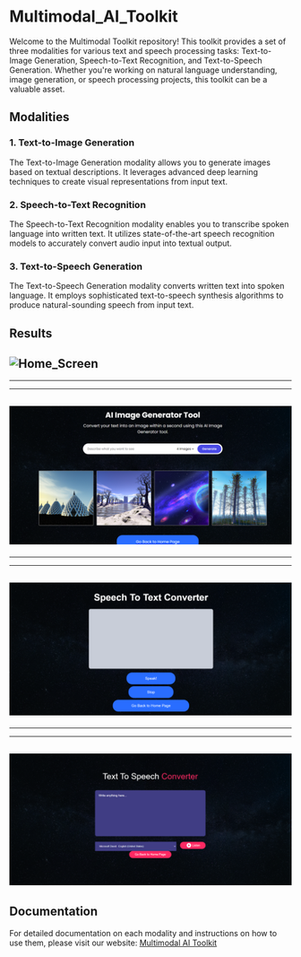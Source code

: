 # Multimodal_AI_Toolkit
 
Welcome to the Multimodal Toolkit repository! This toolkit provides a set of three modalities for various text and speech processing tasks: Text-to-Image Generation, Speech-to-Text Recognition, and Text-to-Speech Generation. Whether you're working on natural language understanding, image generation, or speech processing projects, this toolkit can be a valuable asset.

## Modalities

### 1. Text-to-Image Generation
The Text-to-Image Generation modality allows you to generate images based on textual descriptions. It leverages advanced deep learning techniques to create visual representations from input text. 

### 2. Speech-to-Text Recognition
The Speech-to-Text Recognition modality enables you to transcribe spoken language into written text. It utilizes state-of-the-art speech recognition models to accurately convert audio input into textual output.

### 3. Text-to-Speech Generation
The Text-to-Speech Generation modality converts written text into spoken language. It employs sophisticated text-to-speech synthesis algorithms to produce natural-sounding speech from input text.
  
## Results

![Home_Screen](bg_image/bg.png)
---
---
---
![Text-to-Image Generation](bg_image/tti.png)
---
---
---
![Speech-to-Text Recognition](bg_image/stt.png)
---
---
---
![Text-to-Speech Generation](bg_image/tts.png)
---



## Documentation
For detailed documentation on each modality and instructions on how to use them, please visit our website: [Multimodal AI Toolkit](https://orange-pond-05cc66c10.5.azurestaticapps.net/)


